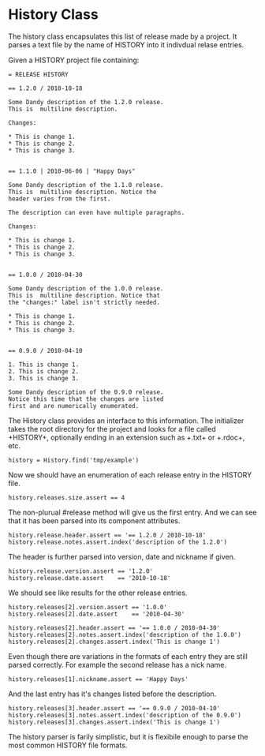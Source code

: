 # History Class

The history class encapsulates this list of release
made by a project. It parses a text file by the
name of HISTORY into it indivdual relase entries.

Given a HISTORY project file containing:

    = RELEASE HISTORY

    == 1.2.0 / 2010-10-18

    Some Dandy description of the 1.2.0 release.
    This is  multiline description.

    Changes:

    * This is change 1.
    * This is change 2.
    * This is change 3.


    == 1.1.0 | 2010-06-06 | "Happy Days"

    Some Dandy description of the 1.1.0 release.
    This is  multiline description. Notice the
    header varies from the first.

    The description can even have multiple paragraphs.

    Changes:

    * This is change 1.
    * This is change 2.
    * This is change 3.


    == 1.0.0 / 2010-04-30

    Some Dandy description of the 1.0.0 release.
    This is  multiline description. Notice that
    the "changes:" label isn't strictly needed.

    * This is change 1.
    * This is change 2.
    * This is change 3.


    == 0.9.0 / 2010-04-10

    1. This is change 1.
    2. This is change 2.
    3. This is change 3.

    Some Dandy description of the 0.9.0 release.
    Notice this time that the changes are listed
    first and are numerically enumerated.

The History class provides an interface to this information.
The initializer takes the root directory for the project
and looks for a file called +HISTORY+, optionally ending
in an extension such as +.txt+ or +.rdoc+, etc.

    history = History.find('tmp/example')

Now we should have an enumeration of each release entry in
the HISTORY file.

    history.releases.size.assert == 4

The non-plurual #release method will give us the first entry.
And we can see that it has been parsed into its component
attributes.

    history.release.header.assert == '== 1.2.0 / 2010-10-18'
    history.release.notes.assert.index('description of the 1.2.0')

The header is further parsed into version, date and nickname if given.

    history.release.version.assert == '1.2.0'
    history.release.date.assert    == '2010-10-18'

We should see like results for the other release entries.

    history.releases[2].version.assert == '1.0.0'
    history.releases[2].date.assert    == '2010-04-30'

    history.releases[2].header.assert == '== 1.0.0 / 2010-04-30'
    history.releases[2].notes.assert.index('description of the 1.0.0')
    history.releases[2].changes.assert.index('This is change 1')

Even though there are variations in the formats of each entry they are
still parsed correctly. For example the second release has a nick name.

    history.releases[1].nickname.assert == 'Happy Days'

And the last entry has it's changes listed before the description.

    history.releases[3].header.assert == '== 0.9.0 / 2010-04-10'
    history.releases[3].notes.assert.index('description of the 0.9.0')
    history.releases[3].changes.assert.index('This is change 1')

The history parser is farily simplistic, but it is flexibile enough
to parse the most common HISTORY file formats.

